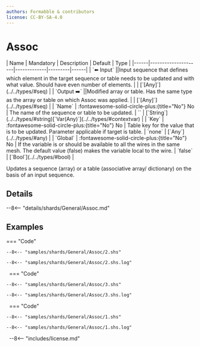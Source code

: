 ```yaml
---
authors: Formabble & contributors
license: CC-BY-SA-4.0
---
```



# Assoc

<div class="sh-parameters" markdown="1">
| Name | Mandatory | Description | Default | Type |
|------|---------------------|-------------|---------|------|
| `⬅️ Input` ||Input sequence that defines which element in the target sequence or table needs to be updated and with what value. Should have even number of elements. | | [`[Any]`](../../types/#seq) |
| `Output ➡️` ||Modified array or table. Has the same type as the array or table on which Assoc was applied. | | [`[Any]`](../../types/#seq) |
| `Name` | :fontawesome-solid-circle-plus:{title="No"} No  | The name of the sequence or table to be updated. | `` | [`String`](../../types/#string)[`Var(Any)`](../../types/#contextvar) |
| `Key` | :fontawesome-solid-circle-plus:{title="No"} No  | Table key for the value that is to be updated. Parameter applicable if target is table. | `none` | [`Any`](../../types/#any) |
| `Global` | :fontawesome-solid-circle-plus:{title="No"} No  | If the variable is or should be available to all the wires in the same mesh. The default value (false) makes the variable local to the wire. | `false` | [`Bool`](../../types/#bool) |

</div>

Updates a sequence (array) or a table (associative array/ dictionary) on the basis of an input sequence.

## Details

--8<-- "details/shards/General/Assoc.md"


## Examples

=== "Code"

  ```x86asm linenums="1"
  --8<-- "samples/shards/General/Assoc/2.shs"
  ```

  ```
  --8<-- "samples/shards/General/Assoc/2.shs.log"
  ```
&nbsp;
=== "Code"

  ```x86asm linenums="1"
  --8<-- "samples/shards/General/Assoc/3.shs"
  ```

  ```
  --8<-- "samples/shards/General/Assoc/3.shs.log"
  ```
&nbsp;
=== "Code"

  ```x86asm linenums="1"
  --8<-- "samples/shards/General/Assoc/1.shs"
  ```

  ```
  --8<-- "samples/shards/General/Assoc/1.shs.log"
  ```
&nbsp;
--8<-- "includes/license.md"

